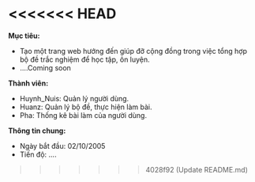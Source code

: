 <<<<<<< HEAD
=======
**Mục tiêu:** 
+ Tạo một trang web hướng đến giúp đỡ cộng đồng trong việc tổng hợp bộ đề trắc nghiệm để học tập, ôn luyện.
+ ....Coming soon

**Thành viên:** 
+ Huynh_Nuis: Quản lý người dùng.
+ Huanz: Quản lý bộ đề, thực hiện làm bài.
+ Pha: Thống kê bài làm của người dùng.

**Thông tin chung:**
+ Ngày bắt đầu: 02/10/2005
+ Tiến độ: ....
>>>>>>> 4028f92 (Update README.md)
